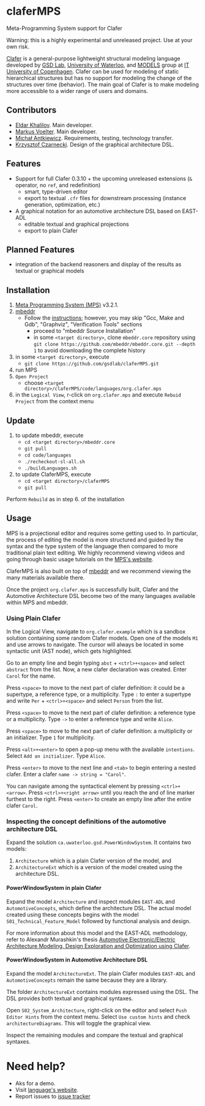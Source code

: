 claferMPS
=========

Meta-Programming System support for Clafer

Warning: this is a highly experimental and unreleased project. Use at your own risk.

[Clafer](http://clafer.org) is a general-purpose lightweight structural modeling language developed by
[GSD Lab](http://gsd.uwaterloo.ca/), [University of Waterloo](http://uwaterloo.ca), and
[MODELS](http://www.itu.dk/research/models/) group at [IT University of Copenhagen](http://www.itu.dk/).
Clafer can be used for modeling of static hierarchical structures but has no support for modeling the change of the structures over time (behavior).
The main goal of Clafer is to make modeling more accessible to a wider range of users and domains.

Contributors
------------

* [Eldar Khalilov](http://gsd.uwaterloo.ca/ekhalilov). Main developer.
* [Markus Voelter](http://voelter.de/). Main developer.
* [Michał Antkiewicz](http://gsd.uwaterloo.ca/mantkiew). Requirements, testing, technology transfer.
* [Krzysztof Czarnecki](http://gsd.uwaterloo.ca/kczarnec). Design of the graphical architecture DSL.

Features
--------

* Support for full Clafer 0.3.10 + the upcoming unreleased extensions (`&` operator, no `ref`, and redefinition)
   * smart, type-driven editor
   * export to textual `.cfr` files for downstream processing (instance generation, optimization, etc.)
* A graphical notation for an automotive architecture DSL based on EAST-ADL
   * editable textual and graphical projections
   * export to plain Clafer

Planned Features
----------------

* integration of the backend reasoners and display of the results as textual or graphical models

Installation
------------

1. [Meta Programming System (MPS)](https://www.jetbrains.com/mps/download/index.html) v3.2.1.
2. [mbeddr](http://mbeddr.com/)
    * Follow the [instructions](http://mbeddr.com/download.html); however, you may skip "Gcc, Make and Gdb", "Graphviz", "Verification Tools" sections
        * proceed to "mbeddr Source Installation"
        * in some `<target directory>`, clone `mbeddr.core` repository using `git clone https://github.com/mbeddr/mbeddr.core.git --depth 1` to avoid downloading the complete history
3. in some `<target directory>`, execute
    * `git clone https://github.com/gsdlab/claferMPS.git`
4. run MPS
5. `Open Project`
    * choose `<target directory>/claferMPS/code/languages/org.clafer.mps`
6. in the `Logical View`, r-click on `org.clafer.mps` and execute `Rebuid Project` from the context menu

Update
------

1. to update mbeddr, execute
    * `cd <target directory>/mbeddr.core`
    * `git pull`
    * `cd code/languages`
    * `./recheckout-sl-all.sh`
    * `./buildLanguages.sh`
2. to update ClaferMPS, execute
    * `cd <target directory>/claferMPS`
    * `git pull`

Perform `Rebuild` as in step 6. of the installation

Usage
-----

MPS is a projectional editor and requires some getting used to.
In particular, the process of editing the model is more structured and guided by the syntax and the type system of the language then compared to more traditional plain text editing.
We highly recommend viewing videos and going through basic usage tutorials on the [MPS's website](https://www.jetbrains.com/mps/).

ClaferMPS is also built on top of [mbeddr](http://mbeddr.com/) and we recommend viewing the many materials available there.

Once the project `org.clafer.mps` is successfully built, Clafer and the Automotive Architecture DSL become two of the many languages available within MPS and mbeddr.

### Using Plain Clafer

In the Logical View, navigate to `org.clafer.example` which is a sandbox solution containing some random Clafer models. Open one of the models `M1` and use arrows to navigate. The cursor will always be located in some syntactic unit (AST node), which gets highlighted.

Go to an empty line and begin typing `abst` + `<ctrl>+<space>` and select `abstract` from the list.
Now, a new clafer declaration was created.
Enter `Carol` for the name.

Press `<space>` to move to the next part of clafer definition: it could be a supertype, a reference type, or a multiplicity.
Type `:` to enter a supertype and write `Per` + `<ctrl>+<space>` and select `Person` from the list.

Press `<space>` to move to the next part of clafer definition: a reference type or a multiplicity.
Type `->` to enter a reference type and write `Alice`.

Press `<space>` to move to the next part of clafer definition: a multiplicity or an initializer.
Type `1` for multiplicity.

Press `<alt>+<enter>` to open a pop-up menu with the available `intentions`. Select `Add an initializer`. Type `Alice`.

Press `<enter>` to move to the next line and `<tab>` to begin entering a nested clafer.
Enter a clafer `name -> string = "Carol"`.

You can navigate among the syntactical element by pressing `<ctrl>+<arrow>`. Press `<ctrl>+<right arrow>` until you reach the and of line marker furthest to the right. Press `<enter>` to create an empty line after the entire clafer `Carol`.

### Inspecting the concept definitions of the automotive architecture DSL

Expand the solution `ca.uwaterloo.gsd.PowerWindowSystem`. It contains two models:

1. `Architecture` which is a plain Clafer version of the model, and
2. `ArchitectureExt` which is a version of the model created using the architecture DSL.

#### PowerWindowSystem in plain Clafer

Expand the model `Architecture` and inspect modules `EAST-ADL` and `AutomotiveConcepts`, which define the architecture DSL. The actual model created using these concepts begins with the model `S01_Technical_Feature_Model` followed by functional analysis and design.

For more information about this model and the EAST-ADL methodology, refer to Alexandr Murashkin's thesis [Automotive Electronic/Electric Architecture Modeling, Design Exploration and Optimization using Clafer](https://uwspace.uwaterloo.ca/handle/10012/8780).

#### PowerWindowSystem in Automotive Architecture DSL

Expand the model `ArchitectureExt`. The plain Clafer modules `EAST-ADL` and `AutomotiveConcepts` remain the same because they are a library.

The folder `ArchitectureExt` contains modules expressed using the DSL. The DSL provides both textual and graphical syntaxes.

Open `S02_System_Architecture`, right-click on the editor and select `Push Editor Hints` from the context menu.
Select `Use custom hints` and check `architectureDiagrams`. This will toggle the graphical view.

Inspect the remaining modules and compare the textual and graphical syntaxes.


Need help?
==========

* Aks for a demo.
* Visit [language's website](http://clafer.org).
* Report issues to [issue tracker](https://github.com/gsdlab/claferMPS/issues)
